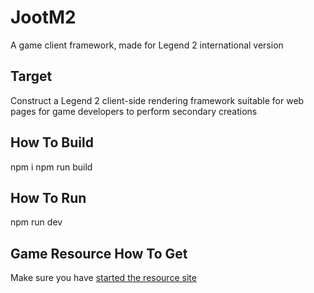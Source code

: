 # JootM2
A game client framework, made for Legend 2 international version

## Target
Construct a Legend 2 client-side rendering framework suitable for web pages for game developers to perform secondary creations

## How To Build
npm i
npm run build

## How To Run
npm run dev


## Game Resource How To Get
Make sure you have [started the resource site](https://github.com/jootnet/JootM2/wiki/Publishing-a-resource-site)